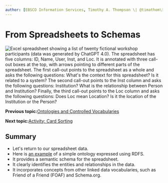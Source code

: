 ```yaml
---
author: [EBSCO Information Services, Timothy A. Thompson \| @timathom\[@indieweb.social\]]
---
```


# From Spreadsheets to Schemas

![Excel spreadsheet showing a list of twenty fictional workshop participants (data was generated by ChatGPT 4.0). The spreadsheet has five columns: ID, Name, User, Inst, and Loc. It is annotated with three call-out boxes at the top, with arrows pointing to different parts of the spreadsheet. The first call-out points to the spreadsheet as a whole and asks the following questions: What's the context for this spreadsheet? Is it related to a system? The second call-out points to the Inst column and asks the following questions: Institution? What is the relationship between Person and Institution? Finally, the third call-out points to the Loc column and asks the following questions: Does Loc mean Location? Is it the location of the Institution or the Person?](../../submaps/../img/ontology/participants.svg "From Spreadsheets to Triples")

**Previous topic:**[Ontologies and Controlled Vocabularies](../../day_1/lesson_4/ontologies_and_controlled_vocabularies.md)

**Next topic:**[Activity: Card Sorting](../../day_1/lesson_4/activity_card_sorting.md)

## Summary

-   Let's return to our spreadsheet data.
-   Here is [an example](../../resources/data/spreadsheet_schema.ttl) of a simple ontology expressed using RDFS.
-   It provides a semantic schema for the spreadsheet.
-   It clearly identifies the entities and relationships in the data.
-   It incorporates concepts from other linked data vocabularies, such as Friend of a Friend \(FOAF\) and Schema.org.

